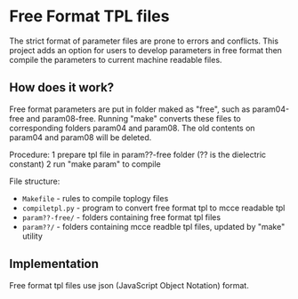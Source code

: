 # Free Format TPL files

The strict format of parameter files are prone to errors and conflicts. This project adds an option for users to develop parameters in free format then compile the parameters to current machine readable files.


## How does it work?
Free format parameters are put in folder maked as "free", such as param04-free and param08-free. Running "make" converts these files to corresponding folders param04 and param08. The old contents on param04 and param08 will be deleted.

Procedure:
1 prepare tpl file in param??-free folder (?? is the dielectric constant)
2 run "make param" to compile

File structure:
* `Makefile` - rules to compile toplogy files
* `compiletpl.py` - program to convert free format tpl to mcce readable tpl
* `param??-free/` - folders containing free format tpl files
* `param??/` - folders containing mcce readble tpl files, updated by "make" utility

## Implementation
Free format tpl files use json (JavaScript Object Notation) format.
